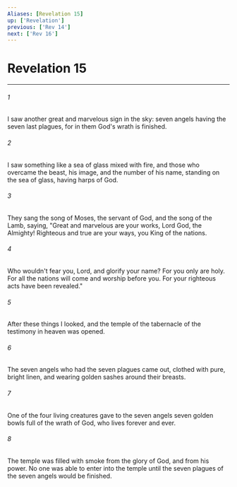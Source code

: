 ```yaml
---
Aliases: [Revelation 15]
up: ['Revelation']
previous: ['Rev 14']
next: ['Rev 16']
---
```

# Revelation 15
***





###### 1 

I saw another great and marvelous sign in the sky: seven angels having the seven last plagues, for in them God's wrath is finished. 



###### 2 

I saw something like a sea of glass mixed with fire, and those who overcame the beast, his image, and the number of his name, standing on the sea of glass, having harps of God. 



###### 3 

They sang the song of Moses, the servant of God, and the song of the Lamb, saying, "Great and marvelous are your works, Lord God, the Almighty! Righteous and true are your ways, you King of the nations. 



###### 4 

Who wouldn't fear you, Lord, and glorify your name? For you only are holy. For all the nations will come and worship before you. For your righteous acts have been revealed." 



###### 5 

After these things I looked, and the temple of the tabernacle of the testimony in heaven was opened. 



###### 6 

The seven angels who had the seven plagues came out, clothed with pure, bright linen, and wearing golden sashes around their breasts. 



###### 7 

One of the four living creatures gave to the seven angels seven golden bowls full of the wrath of God, who lives forever and ever. 



###### 8 

The temple was filled with smoke from the glory of God, and from his power. No one was able to enter into the temple until the seven plagues of the seven angels would be finished.
